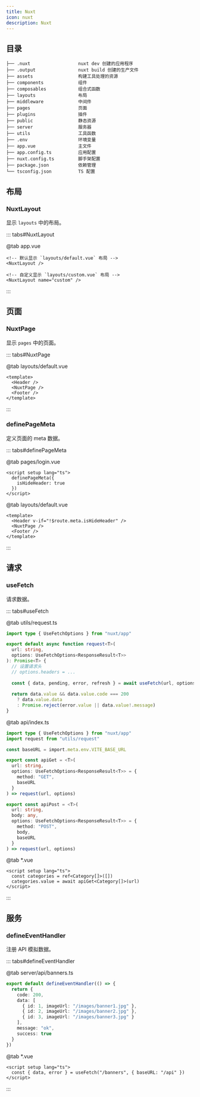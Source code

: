 ```yaml
---
title: Nuxt
icon: nuxt
description: Nuxt 
---
```


<script setup>
  import Ts from "@source/components/Icons/Ts.vue"
  import Vue from "@source/components/Icons/Vue.vue"
</script>

## 目录

```
├── .nuxt                  nuxt dev 创建的应用程序
├── .output                nuxt build 创建的生产文件
├── assets                 构建工具处理的资源
├── components             组件
├── composables            组合式函数
├── layouts                布局
├── middleware             中间件
├── pages                  页面
├── plugins                插件
├── public                 静态资源
├── server                 服务器
├── utils                  工具函数
├── .env                   环境变量
├── app.vue                主文件
├── app.config.ts          应用配置
├── nuxt.config.ts         脚手架配置
├── package.json           依赖管理
└── tsconfig.json          TS 配置
```

## 布局

### NuxtLayout

显示 `layouts` 中的布局。

::: tabs#NuxtLayout

@tab <Vue /> app.vue

```vue
<!-- 默认显示 `layouts/default.vue` 布局 -->
<NuxtLayout />

<!-- 自定义显示 `layouts/custom.vue` 布局 -->
<NuxtLayout name="custom" />
```

:::

## 页面

### NuxtPage

显示 `pages` 中的页面。

::: tabs#NuxtPage

@tab <Vue /> layouts/default.vue

```vue
<template>
  <Header />
  <NuxtPage />
  <Footer />
</template>
```

:::

### definePageMeta

定义页面的 meta 数据。

::: tabs#definePageMeta

@tab <Vue /> pages/login.vue

```vue
<script setup lang="ts">
  definePageMeta({
    isHideHeader: true
  })
</script>
```

@tab <Vue /> layouts/default.vue

```vue
<template>
  <Header v-if="!$route.meta.isHideHeader" />
  <NuxtPage />
  <Footer />
</template>
```

:::

## 请求

### useFetch

请求数据。

::: tabs#useFetch

@tab <Ts /> utils/request.ts

```ts
import type { UseFetchOptions } from "nuxt/app"

export default async function request<T>(
  url: string,
  options: UseFetchOptions<ResponseResult<T>>
): Promise<T> {
  // 设置请求头
  // options.headers = ...
  
  const { data, pending, error, refresh } = await useFetch(url, options)
  
  return data.value && data.value.code === 200
    ? data.value.data
    : Promise.reject(error.value || data.value!.message)
}
```

@tab <Ts /> api/index.ts

```ts
import type { UseFetchOptions } from "nuxt/app"
import request from "utils/request"

const baseURL = import.meta.env.VITE_BASE_URL

export const apiGet = <T>(
  url: string,
  options: UseFetchOptions<ResponseResult<T>> = {
    method: "GET",
    baseURL
  }
) => request(url, options)

export const apiPost = <T>(
  url: string,
  body: any,
  options: UseFetchOptions<ResponseResult<T>> = {
    method: "POST",
    body,
    baseURL
  }
) => request(url, options)
```

@tab <Vue /> *.vue

```vue
<script setup lang="ts">
  const categories = ref<Category[]>([])
  categories.value = await apiGet<Category[]>(url)
</script>
```

:::

## 服务

### defineEventHandler

注册 API 模拟数据。

::: tabs#defineEventHandler

@tab <Ts /> server/api/banners.ts

```ts
export default defineEventHandler(() => {
  return {
    code: 200,
    data: [
      { id: 1, imageUrl: "/images/banner1.jpg" },
      { id: 2, imageUrl: "/images/banner2.jpg" },
      { id: 3, imageUrl: "/images/banner3.jpg" }
    ],
    message: "ok",
    success: true
  }
})
```

@tab <Vue /> *.vue

```vue
<script setup lang="ts">
  const { data, error } = useFetch("/banners", { baseURL: "/api" })
</script>
```

:::
